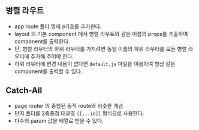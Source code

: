 ## 병렬 라우트

- app route 폴더 명에 `@`기호를 추가한다.
- layout 의 기본 component 에서 병렬 라우트와 같은 이름의 props를 추출하여 component를 출력한다.
- 단, 병렬 라우터의 하위 라우터를 가지려면 동일 이름의 하위 라우터를 모든 병렬 라우터에 추가해 주어야 한다.
- 하위 라우터에 변경 내용이 없다면 `default.js` 파일을 이용하여 항상 같은 component를 출력할 수 있다.

## Catch-All

- page router 의 중첩된 동적 route와 비슷한 개념
- 단지 폴더를 2중중첩 대괄호 `[[...id]]` 형식으로 사용한다.
- 다수의 param 값을 배열로 받을 수 있다.
